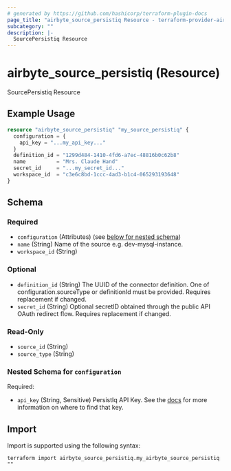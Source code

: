 ```yaml
---
# generated by https://github.com/hashicorp/terraform-plugin-docs
page_title: "airbyte_source_persistiq Resource - terraform-provider-airbyte"
subcategory: ""
description: |-
  SourcePersistiq Resource
---
```


# airbyte_source_persistiq (Resource)

SourcePersistiq Resource

## Example Usage

```terraform
resource "airbyte_source_persistiq" "my_source_persistiq" {
  configuration = {
    api_key = "...my_api_key..."
  }
  definition_id = "1299d484-1410-4fd6-a7ec-48816b0c62b8"
  name          = "Mrs. Claude Hand"
  secret_id     = "...my_secret_id..."
  workspace_id  = "c3e6c8bd-1ccc-4ad3-b1c4-065293193648"
}
```

<!-- schema generated by tfplugindocs -->
## Schema

### Required

- `configuration` (Attributes) (see [below for nested schema](#nestedatt--configuration))
- `name` (String) Name of the source e.g. dev-mysql-instance.
- `workspace_id` (String)

### Optional

- `definition_id` (String) The UUID of the connector definition. One of configuration.sourceType or definitionId must be provided. Requires replacement if changed.
- `secret_id` (String) Optional secretID obtained through the public API OAuth redirect flow. Requires replacement if changed.

### Read-Only

- `source_id` (String)
- `source_type` (String)

<a id="nestedatt--configuration"></a>
### Nested Schema for `configuration`

Required:

- `api_key` (String, Sensitive) PersistIq API Key. See the <a href="https://apidocs.persistiq.com/#authentication">docs</a> for more information on where to find that key.

## Import

Import is supported using the following syntax:

```shell
terraform import airbyte_source_persistiq.my_airbyte_source_persistiq ""
```
